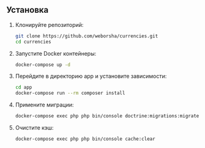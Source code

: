 ## Установка

1. Клонируйте репозиторий:
   ```bash
   git clone https://github.com/weborsha/currencies.git
   cd currencies

2. Запустите Docker контейнеры:
    ```bash
    docker-compose up -d
   
3. Перейдите в директорию app и установите зависимости:
    ```bash
    cd app
    docker-compose run --rm composer install

4. Примените миграции:
   ```bash
   docker-compose exec php php bin/console doctrine:migrations:migrate

5. Очистите кэш:
   ```bash
   docker-compose exec php php bin/console cache:clear
